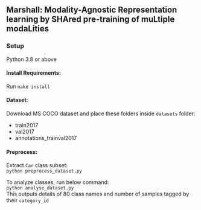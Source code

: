 ## Marshall: Modality-Agnostic Representation learning by SHAred pre-training of muLtiple modaLities

### Setup
Python 3.8 or above
#### Install Requirements:
Run `make install`

#### Dataset:
 Download MS COCO dataset and place these folders inside `datasets` folder:
 -  train2017
 -  val2017
 -  annotations_trainval2017

#### Preprocess:
Extract `Car` class subset:  
`python preprocess_dataset.py`

To analyze classes, run below command:  
`python analyse_dataset.py`  
This outputs details of 80 class names and number of samples tagged by their `category_id`

